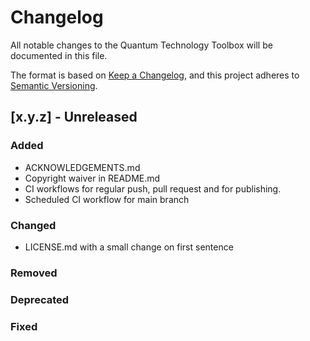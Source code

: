 # Changelog
All notable changes to the Quantum Technology Toolbox will be documented in this file.

The format is based on [Keep a Changelog](https://keepachangelog.com/en/1.0.0/),
and this project adheres to [Semantic Versioning](https://semver.org/spec/v2.0.0.html).

## \[x.y.z] - Unreleased

### Added
- ACKNOWLEDGEMENTS.md
- Copyright waiver in README.md
- CI workflows for regular push, pull request and for publishing.
- Scheduled CI workflow for main branch

### Changed
- LICENSE.md with a small change on first sentence

### Removed

### Deprecated

### Fixed

[Unreleased]: https://github.com/QuTech-Delft/QMI/releases/x.y.z
